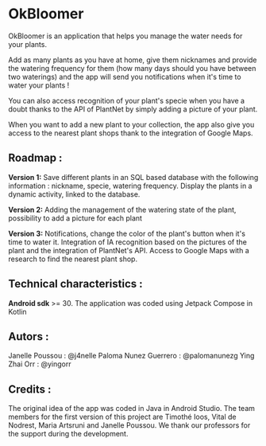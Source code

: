 # OkBloomer
OkBloomer is an application that helps you manage the water needs for your plants. 

Add as many plants as you have at home, give them nicknames and provide the watering frequency for them (how many days should you have between two waterings) and the app will send you notifications when it's time to water your plants ! 

You can also access recognition of your plant's specie when you have a doubt thanks to the API of PlantNet by simply adding a picture of your plant. 

When you want to add a new plant to your collection, the app also give you access to the nearest plant shops thank to the integration of Google Maps. 



## Roadmap : 
**Version 1:** 
Save different plants in an SQL based database with the following information : nickname, specie, watering frequency. Display the plants in a dynamic activity, linked to the database.

**Version 2:**
Adding the management of the watering state of the plant, possibility to add a picture for each plant

**Version 3:**
Notifications, change the color of the plant's button when it's time to water it. Integration of IA recognition based on the pictures of the plant and the integration of PlantNet's API. Access to Google Maps with a research to find the nearest plant shop.

## Technical characteristics : 
**Android sdk** >= 30. The application was coded using Jetpack Compose in Kotlin

## Autors : 
Janelle Poussou : @j4nelle
Paloma Nunez Guerrero : @palomanunezg
Ying Zhai Orr : @yingorr

## Credits : 
The original idea of the app was coded in Java in Android Studio. The team members for the first version of this project are Timothé Ioos, Vital de Nodrest, Maria Artsruni and Janelle Poussou. We thank our professors for the support during the development. 
